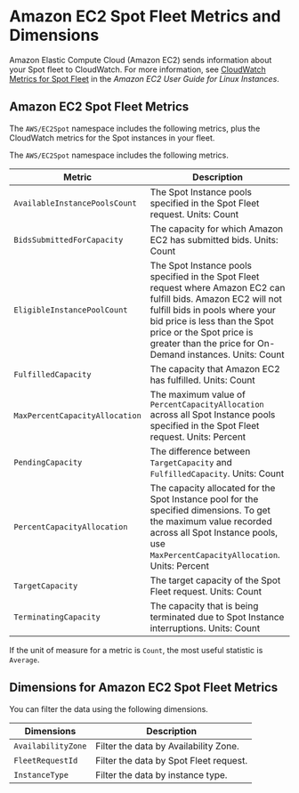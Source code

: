 # Amazon EC2 Spot Fleet Metrics and Dimensions<a name="ec2spot-metricscollected"></a>

Amazon Elastic Compute Cloud \(Amazon EC2\) sends information about your Spot fleet to CloudWatch\. For more information, see [CloudWatch Metrics for Spot Fleet](https://docs.aws.amazon.com/AWSEC2/latest/UserGuide/spot-fleet-cloudwatch-metrics.html) in the *Amazon EC2 User Guide for Linux Instances*\.

## Amazon EC2 Spot Fleet Metrics<a name="ec2spot-metrics"></a>

The `AWS/EC2Spot` namespace includes the following metrics, plus the CloudWatch metrics for the Spot instances in your fleet\.

The `AWS/EC2Spot` namespace includes the following metrics\.


| Metric | Description | 
| --- | --- | 
| `AvailableInstancePoolsCount` |  The Spot Instance pools specified in the Spot Fleet request\. Units: Count  | 
| `BidsSubmittedForCapacity` |  The capacity for which Amazon EC2 has submitted bids\. Units: Count  | 
| `EligibleInstancePoolCount` |  The Spot Instance pools specified in the Spot Fleet request where Amazon EC2 can fulfill bids\. Amazon EC2 will not fulfill bids in pools where your bid price is less than the Spot price or the Spot price is greater than the price for On\-Demand instances\. Units: Count  | 
| `FulfilledCapacity` |  The capacity that Amazon EC2 has fulfilled\. Units: Count  | 
| `MaxPercentCapacityAllocation` |  The maximum value of `PercentCapacityAllocation` across all Spot Instance pools specified in the Spot Fleet request\. Units: Percent  | 
| `PendingCapacity` |  The difference between `TargetCapacity` and `FulfilledCapacity`\. Units: Count  | 
| `PercentCapacityAllocation` |  The capacity allocated for the Spot Instance pool for the specified dimensions\. To get the maximum value recorded across all Spot Instance pools, use `MaxPercentCapacityAllocation`\. Units: Percent  | 
| `TargetCapacity` |  The target capacity of the Spot Fleet request\. Units: Count  | 
| `TerminatingCapacity` |  The capacity that is being terminated due to Spot Instance interruptions\. Units: Count  | 

If the unit of measure for a metric is `Count`, the most useful statistic is `Average`\.

## Dimensions for Amazon EC2 Spot Fleet Metrics<a name="ec2spot-metric-dimensions"></a>

You can filter the data using the following dimensions\.


| Dimensions | Description | 
| --- | --- | 
| `AvailabilityZone` |  Filter the data by Availability Zone\.  | 
| `FleetRequestId` |  Filter the data by Spot Fleet request\.  | 
| `InstanceType` |  Filter the data by instance type\.  | 
